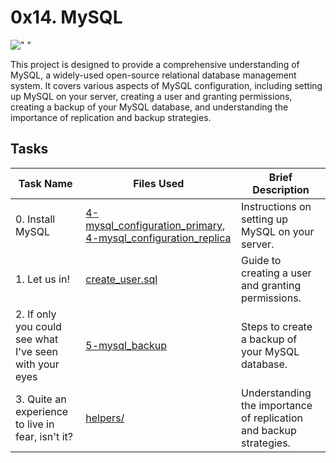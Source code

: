# 0x14. MySQL

![" "](https://media1.tenor.com/m/ovmaCm4NfjkAAAAC/i-always-bring-backup-jordan-peele.gif)

This project is designed to provide a comprehensive understanding of MySQL, a widely-used open-source relational database management system. It covers various aspects of MySQL configuration, including setting up MySQL on your server, creating a user and granting permissions, creating a backup of your MySQL database, and understanding the importance of replication and backup strategies.

## Tasks

| Task Name | Files Used | Brief Description |
|-----------|------------|-------------------|
| 0. Install MySQL | [4-mysql_configuration_primary](./4-mysql_configuration_primary),  [4-mysql_configuration_replica](./4-mysql_configuration_replica) | Instructions on setting up MySQL on your server. |
| 1. Let us in! | [create_user.sql](./create_user.sql) | Guide to creating a user and granting permissions. |
| 2. If only you could see what I've seen with your eyes | [5-mysql_backup](./5-mysql_backup) | Steps to create a backup of your MySQL database. |
| 3. Quite an experience to live in fear, isn't it? | [helpers/](helpers/) | Understanding the importance of replication and backup strategies. |
